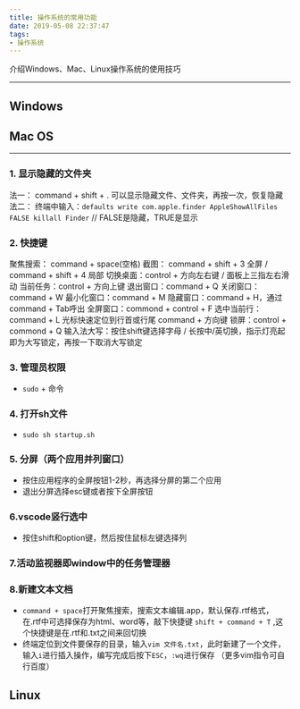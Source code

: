 ```yaml
---
title: 操作系统的常用功能
date: 2019-05-08 22:37:47
tags:
- 操作系统
---
```


介绍Windows、Mac、Linux操作系统的使用技巧

---  
<!--more-->

## Windows

## Mac OS

---
### 1. 显示隐藏的文件夹
法一： command + shift + .  可以显示隐藏文件、文件夹，再按一次，恢复隐藏
法二： 终端中输入：`defaults write com.apple.finder AppleShowAllFiles FALSE killall Finder`      // FALSE是隐藏，TRUE是显示
### 2. 快捷键
聚焦搜索： command + space(空格)
截图： command + shift + 3 全屏 / command + shift + 4 局部 
切换桌面：control + 方向左右键 / 面板上三指左右滑动
当前任务：control + 方向上键
退出窗口：command + Q
关闭窗口：command + W
最小化窗口：command + M
隐藏窗口：command + H，通过command + Tab呼出
全屏窗口：commond + control + F
选中当前行：command + L
光标快速定位到行首或行尾 command + 方向键
锁屏：control + commond + Q
输入法大写：按住shift键选择字母 / 长按中/英切换，指示灯亮起即为大写锁定，再按一下取消大写锁定 
### 3. 管理员权限
- `sudo` + 命令
### 4. 打开sh文件
- `sudo sh startup.sh`
### 5. 分屏（两个应用并列窗口）
- 按住应用程序的全屏按钮1-2秒，再选择分屏的第二个应用
- 退出分屏选择esc键或者按下全屏按钮

### 6.vscode竖行选中
- 按住shift和option键，然后按住鼠标左键选择列

### 7.活动监视器即window中的任务管理器

### 8.新建文本文档
- `command + space`打开聚焦搜索，搜索文本编辑.app，默认保存.rtf格式，在.rtf中可选择保存为html、word等，敲下快捷键 `shift + command + T` ,这个快捷键是在.rtf和.txt之间来回切换
- 终端定位到文件要保存的目录，输入`vim 文件名.txt`，此时新建了一个文件，输入`i`进行插入操作，编写完成后按下`ESC`，`:wq`进行保存 （更多vim指令可自行百度）

## Linux